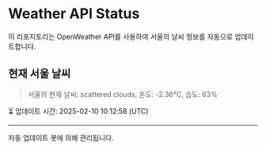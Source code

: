 
# Weather API Status

이 리포지토리는 OpenWeather API를 사용하여 서울의 날씨 정보를 자동으로 업데이트합니다.

## 현재 서울 날씨
> 서울의 현재 날씨: scattered clouds, 온도: -2.36°C, 습도: 63%

⏳ 업데이트 시간: 2025-02-10 10:12:58 (UTC)

---
자동 업데이트 봇에 의해 관리됩니다.
